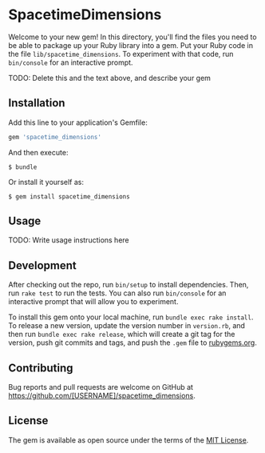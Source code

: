 # SpacetimeDimensions

Welcome to your new gem! In this directory, you'll find the files you need to be able to package up your Ruby library into a gem. Put your Ruby code in the file `lib/spacetime_dimensions`. To experiment with that code, run `bin/console` for an interactive prompt.

TODO: Delete this and the text above, and describe your gem

## Installation

Add this line to your application's Gemfile:

```ruby
gem 'spacetime_dimensions'
```

And then execute:

    $ bundle

Or install it yourself as:

    $ gem install spacetime_dimensions

## Usage

TODO: Write usage instructions here

## Development

After checking out the repo, run `bin/setup` to install dependencies. Then, run `rake test` to run the tests. You can also run `bin/console` for an interactive prompt that will allow you to experiment.

To install this gem onto your local machine, run `bundle exec rake install`. To release a new version, update the version number in `version.rb`, and then run `bundle exec rake release`, which will create a git tag for the version, push git commits and tags, and push the `.gem` file to [rubygems.org](https://rubygems.org).

## Contributing

Bug reports and pull requests are welcome on GitHub at https://github.com/[USERNAME]/spacetime_dimensions.

## License

The gem is available as open source under the terms of the [MIT License](https://opensource.org/licenses/MIT).
